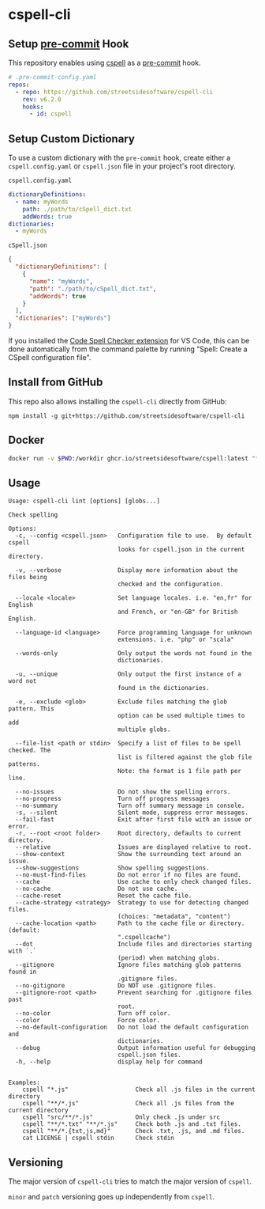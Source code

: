 # cspell-cli

## Setup [pre-commit](https://pre-commit.com) Hook

This repository enables using [cspell](https://github.com/streetsidesoftware/cspell) as a [pre-commit](https://pre-commit.com) hook.

```yaml
# .pre-commit-config.yaml
repos:
  - repo: https://github.com/streetsidesoftware/cspell-cli
    rev: v6.2.0
    hooks:
      - id: cspell
```

## Setup Custom Dictionary

To use a custom dictionary with the `pre-commit` hook, create either a `cspell.config.yaml` or `cspell.json` file in your project's root directory.

`cspell.config.yaml`

```yaml
dictionaryDefinitions:
  - name: myWords
    path: ./path/to/cSpell_dict.txt
    addWords: true
dictionaries:
  - myWords
```

`cSpell.json`

```json
{
  "dictionaryDefinitions": [
    {
      "name": "myWords",
      "path": "./path/to/cSpell_dict.txt",
      "addWords": true
    }
  ],
  "dictionaries": ["myWords"]
}
```

If you installed the [Code Spell Checker extension](https://marketplace.visualstudio.com/items?itemName=streetsidesoftware.code-spell-checker) for VS Code, this can be done automatically from the command palette by running "Spell: Create a CSpell configuration file".

## Install from GitHub

This repo also allows installing the `cspell-cli` directly from GitHub:

```
npm install -g git+https://github.com/streetsidesoftware/cspell-cli
```

## Docker

```sh
docker run -v $PWD:/workdir ghcr.io/streetsidesoftware/cspell:latest "**"
```

## Usage

```
Usage: cspell-cli lint [options] [globs...]

Check spelling

Options:
  -c, --config <cspell.json>   Configuration file to use.  By default cspell
                               looks for cspell.json in the current directory.

  -v, --verbose                Display more information about the files being
                               checked and the configuration.

  --locale <locale>            Set language locales. i.e. "en,fr" for English
                               and French, or "en-GB" for British English.

  --language-id <language>     Force programming language for unknown
                               extensions. i.e. "php" or "scala"

  --words-only                 Only output the words not found in the
                               dictionaries.

  -u, --unique                 Only output the first instance of a word not
                               found in the dictionaries.

  -e, --exclude <glob>         Exclude files matching the glob pattern. This
                               option can be used multiple times to add
                               multiple globs.

  --file-list <path or stdin>  Specify a list of files to be spell checked. The
                               list is filtered against the glob file patterns.
                               Note: the format is 1 file path per line.

  --no-issues                  Do not show the spelling errors.
  --no-progress                Turn off progress messages
  --no-summary                 Turn off summary message in console.
  -s, --silent                 Silent mode, suppress error messages.
  --fail-fast                  Exit after first file with an issue or error.
  -r, --root <root folder>     Root directory, defaults to current directory.
  --relative                   Issues are displayed relative to root.
  --show-context               Show the surrounding text around an issue.
  --show-suggestions           Show spelling suggestions.
  --no-must-find-files         Do not error if no files are found.
  --cache                      Use cache to only check changed files.
  --no-cache                   Do not use cache.
  --cache-reset                Reset the cache file.
  --cache-strategy <strategy>  Strategy to use for detecting changed files.
                               (choices: "metadata", "content")
  --cache-location <path>      Path to the cache file or directory. (default:
                               ".cspellcache")
  --dot                        Include files and directories starting with `.`
                               (period) when matching globs.
  --gitignore                  Ignore files matching glob patterns found in
                               .gitignore files.
  --no-gitignore               Do NOT use .gitignore files.
  --gitignore-root <path>      Prevent searching for .gitignore files past
                               root.
  --no-color                   Turn off color.
  --color                      Force color.
  --no-default-configuration   Do not load the default configuration and
                               dictionaries.
  --debug                      Output information useful for debugging
                               cspell.json files.
  -h, --help                   display help for command


Examples:
    cspell "*.js"                   Check all .js files in the current directory
    cspell "**/*.js"                Check all .js files from the current directory
    cspell "src/**/*.js"            Only check .js under src
    cspell "**/*.txt" "**/*.js"     Check both .js and .txt files.
    cspell "**/*.{txt,js,md}"       Check .txt, .js, and .md files.
    cat LICENSE | cspell stdin      Check stdin
```

## Versioning

The major version of `cspell-cli` tries to match the major version of `cspell`.

`minor` and `patch` versioning goes up independently from `cspell`.
